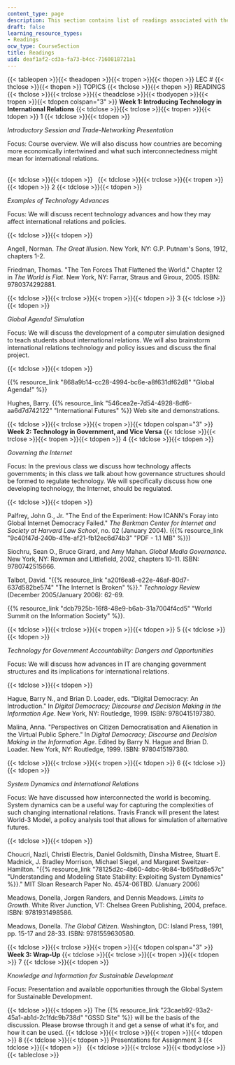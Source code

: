 ```yaml
---
content_type: page
description: This section contains list of readings associated with the course material.
draft: false
learning_resource_types:
- Readings
ocw_type: CourseSection
title: Readings
uid: deaf1af2-cd3a-fa73-b4cc-7160818721a1
---
```

{{< tableopen >}}{{< theadopen >}}{{< tropen >}}{{< thopen >}}
LEC #
{{< thclose >}}{{< thopen >}}
TOPICS
{{< thclose >}}{{< thopen >}}
READINGS
{{< thclose >}}{{< trclose >}}{{< theadclose >}}{{< tbodyopen >}}{{< tropen >}}{{< tdopen colspan="3" >}}
**Week 1: Introducing Technology in International Relations**
{{< tdclose >}}{{< trclose >}}{{< tropen >}}{{< tdopen >}}
1
{{< tdclose >}}{{< tdopen >}}

*Introductory Session and Trade-Networking Presentation*

Focus: Course overview. We will also discuss how countries are becoming more economically intertwined and what such interconnectedness might mean for international relations.    
 

{{< tdclose >}}{{< tdopen >}}
 
{{< tdclose >}}{{< trclose >}}{{< tropen >}}{{< tdopen >}}
2
{{< tdclose >}}{{< tdopen >}}

*Examples of Technology Advances*

Focus: We will discuss recent technology advances and how they may affect international relations and policies.

{{< tdclose >}}{{< tdopen >}}

Angell, Norman. *The Great Illusion*. New York, NY: G.P. Putnam's Sons, 1912, chapters 1-2.

Friedman, Thomas. "The Ten Forces That Flattened the World." Chapter 12 in *The World is Flat*. New York, NY: Farrar, Straus and Giroux, 2005. ISBN: 9780374292881.

{{< tdclose >}}{{< trclose >}}{{< tropen >}}{{< tdopen >}}
3
{{< tdclose >}}{{< tdopen >}}

*Global Agenda! Simulation*

Focus: We will discuss the development of a computer simulation designed to teach students about international relations. We will also brainstorm international relations technology and policy issues and discuss the final project.

{{< tdclose >}}{{< tdopen >}}

{{% resource_link "868a9b14-cc28-4994-bc6e-a8f631df62d8" "Global Agenda!" %}}  

Hughes, Barry. {{% resource_link "546cea2e-7d54-4928-8df6-aa6d7d742122" "International Futures" %}} Web site and demonstrations.

{{< tdclose >}}{{< trclose >}}{{< tropen >}}{{< tdopen colspan="3" >}}
**Week 2: Technology in Government, and Vice Versa**
{{< tdclose >}}{{< trclose >}}{{< tropen >}}{{< tdopen >}}
4
{{< tdclose >}}{{< tdopen >}}

*Governing the Internet*

Focus: In the previous class we discuss how technology affects governments; in this class we talk about how governance structures should be formed to regulate technology. We will specifically discuss how one developing technology, the Internet, should be regulated.

{{< tdclose >}}{{< tdopen >}}

Palfrey, John G., Jr. "The End of the Experiment: How ICANN's Foray into Global Internet Democracy Failed." *The Berkman Center for Internet and Society at Harvard Law School*, no. 02 (January 2004). ({{% resource_link "9c40f47d-240b-41fe-af21-fb12ec6d74b3" "PDF - 1.1 MB" %}})

Siochru, Sean O., Bruce Girard, and Amy Mahan. *Global Media Governance*. New York, NY: Rowman and Littlefield, 2002, chapters 10-11. ISBN: 9780742515666.

Talbot, David. "{{% resource_link "a20f6ea8-e22e-46af-80d7-637d582be574" "The Internet Is Broken" %}}." *Technology Review* (December 2005/January 2006): 62-69.

{{% resource_link "dcb7925b-16f8-48e9-b6ab-31a7004f4cd5" "World Summit on the Information Society" %}}.

{{< tdclose >}}{{< trclose >}}{{< tropen >}}{{< tdopen >}}
5
{{< tdclose >}}{{< tdopen >}}

*Technology for Government Accountability: Dangers and Opportunities*

Focus: We will discuss how advances in IT are changing government structures and its implications for international relations.

{{< tdclose >}}{{< tdopen >}}

Hague, Barry N., and Brian D. Loader, eds. "Digital Democracy: An Introduction." In *Digital Democracy; Discourse and Decision Making in the Information Age*. New York, NY: Routledge, 1999. ISBN: 9780415197380.

Malina, Anna. "Perspectives on Citizen Democratisation and Alienation in the Virtual Public Sphere." In *Digital Democracy; Discourse and Decision Making in the Information Age*. Edited by Barry N. Hague and Brian D. Loader. New York, NY: Routledge, 1999. ISBN: 9780415197380.

{{< tdclose >}}{{< trclose >}}{{< tropen >}}{{< tdopen >}}
6
{{< tdclose >}}{{< tdopen >}}

*System Dynamics and International Relations*

Focus: We have discussed how interconnected the world is becoming. System dynamics can be a useful way for capturing the complexities of such changing international relations. Travis Franck will present the latest World-3 Model, a policy analysis tool that allows for simulation of alternative futures.

{{< tdclose >}}{{< tdopen >}}

Choucri, Nazli, Christi Electris, Daniel Goldsmith, Dinsha Mistree, Stuart E. Madnick, J. Bradley Morrison, Michael Siegel, and Margaret Sweitzer-Hamilton. "{{% resource_link "78125d2c-4b60-4dbc-9b84-1b65fbd8e57c" "Understanding and Modeling State Stability: Exploiting System Dynamics" %}}." MIT Sloan Research Paper No. 4574-06TBD. (January 2006)

Meadows, Donella, Jorgen Randers, and Dennis Meadows. *Limits to Growth*. White River Junction, VT: Chelsea Green Publishing, 2004, preface. ISBN: 9781931498586.

Meadows, Donella. *The Global Citizen*. Washington, DC: Island Press, 1991, pp. 15-17 and 28-33. ISBN: 9781559630580.

{{< tdclose >}}{{< trclose >}}{{< tropen >}}{{< tdopen colspan="3" >}}
**Week 3: Wrap-Up**
{{< tdclose >}}{{< trclose >}}{{< tropen >}}{{< tdopen >}}
7
{{< tdclose >}}{{< tdopen >}}

*Knowledge and Information for Sustainable Development*

Focus: Presentation and available opportunities through the Global System for Sustainable Development.

{{< tdclose >}}{{< tdopen >}}
The {{% resource_link "23caeb92-93a2-45a1-ab1d-2c1fdc9b738d" "GSSD Site" %}} will be the basis of the discussion. Please browse through it and get a sense of what it's for, and how it can be used.
{{< tdclose >}}{{< trclose >}}{{< tropen >}}{{< tdopen >}}
8
{{< tdclose >}}{{< tdopen >}}
Presentations for Assignment 3
{{< tdclose >}}{{< tdopen >}}
 
{{< tdclose >}}{{< trclose >}}{{< tbodyclose >}}{{< tableclose >}}